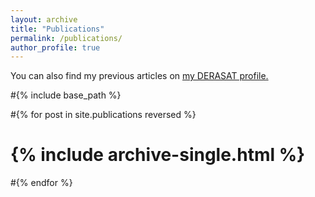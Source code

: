 ```yaml
---
layout: archive
title: "Publications"
permalink: /publications/
author_profile: true
---
```



You can also find my previous articles on <u><a href="{{https://www.derasat.org.bh/research-analysis/experts/abdulaziz-aldosseri/}}">my DERASAT profile</a>.</u>


#{% include base_path %}

#{% for post in site.publications reversed %}
#  {% include archive-single.html %}
#{% endfor %}
